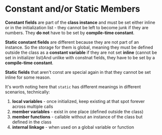 # Constant and/or Static Members

__Constant fields__ are part of the __class instance__ and must be set either inline or in the initialization list - they cannot be left to become junk if they are numbers. They __do not__ have to be set by __compile-time constant__.

__Static constant fields__ are different because they are not part of an instance. So the storage for them is global, meaning they must be defined outside the class as a __constant variable__ if they are not set __inline__ (cannot be set in initializer list)And unlike with constnat fields, they have to be set by a __compile-time constant__.

__Static fields__ that aren't const are special again in that they cannot be set inline for some reason.

It's worth noting here that `static` has different meanings in different scenarios, technically:
1. __local variables__ - once initialized, keep existing at that spot forever across multiple calls
1. __member variables__ - exist in one place (defined outside the class)
1. __member functions__ - callable without an instance of the class but defined in the class
1. __internal linkage__ - when used on a global variable or function
